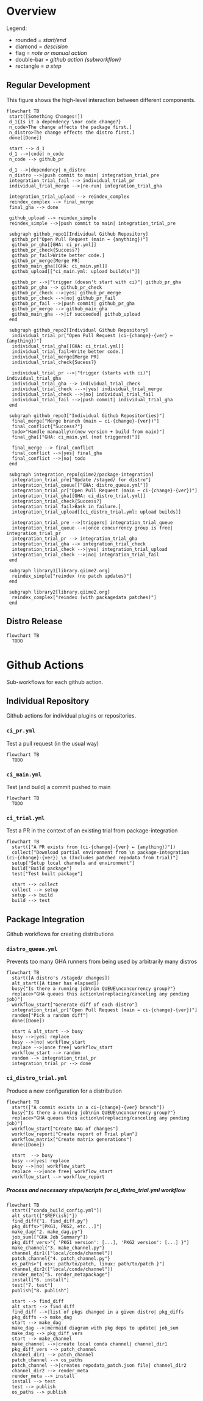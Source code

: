 # Overview

Legend:
 * rounded = *start/end*
 * diamond = *descision*
 * flag = *note or manual action*
 * double-bar = *github action (subworkflow)*
 * rectangle = *a step*

## Regular Development
This figure shows the high-level interaction between different components.

```mermaid
flowchart TB
 start([Something Changes!])
 d_1{Is it a dependency \nor code change?}
 n_code>The change affects the package first.]
 n_distro>The change effects the distro first.]
 done([Done])

 start --> d_1
 d_1 -->|code| n_code
 n_code --> github_pr

 d_1 -->|dependency| n_distro
 n_distro -->|push commit to main| integration_trial_pre
 integration_trial_fail --> individual_trial_pr
 individual_trial_merge -->|re-run| integration_trial_gha

 integration_trial_upload --> reindex_complex
 reindex_complex --> final_merge
 final_gha --> done

 github_upload --> reindex_simple
 reindex_simple -->|push commit to main| integration_trial_pre

 subgraph github_repo1[Individual Github Repository]
  github_pr["Open Pull Request (main ← {anything})"]
  github_pr_gha[[GHA: ci_pr.yml]]
  github_pr_check{Success?}
  github_pr_fail>Write better code.]
  github_pr_merge[Merge PR]
  github_main_gha[[GHA: ci_main.yml]]
  github_upload[["ci_main.yml: upload build(s)"]]

  github_pr -->|"trigger (doesn't start with ci)"| github_pr_gha
  github_pr_gha --> github_pr_check
  github_pr_check -->|yes| github_pr_merge
  github_pr_check -->|no| github_pr_fail
  github_pr_fail -->|push commit| github_pr_gha
  github_pr_merge --> github_main_gha
  github_main_gha -->|if succeeded| github_upload
 end

 subgraph github_repo2[Individual Github Repository]
  individual_trial_pr["Open Pull Request (ci-{change}-{ver} ← {anything})"]
  individual_trial_gha[[GHA: ci_trial.yml]]
  individual_trial_fail>Write better code.]
  individual_trial_merge[Merge PR]
  individual_trial_check{Sucess?}

  individual_trial_pr -->|"trigger (starts with ci)"| individual_trial_gha
  individual_trial_gha --> individual_trial_check
  individual_trial_check --->|yes| individual_trial_merge
  individual_trial_check -->|no| individual_trial_fail
  individual_trial_fail -->|push commit| individual_trial_gha
 end

 subgraph github_repo3["Individual Github Repositor(ies)"]
  final_merge["Merge branch (main ← ci-{change}-{ver})"]
  final_conflict{"Success?"}
  todo>"Handle manually\n(new version + build from main)"]
  final_gha[["GHA: ci_main.yml (not triggered)"]]

  final_merge --> final_conflict
  final_conflict -->|yes| final_gha
  final_conflict -->|no| todo
 end

 subgraph integration_repo[qiime2/package-integration]
  integration_trial_pre["Update /staged/ for distro"]
  integration_trial_queue[["GHA: distro_queue.yml"]]
  integration_trial_pr["Open Pull Request (main ← ci-{change}-{ver})"]
  integration_trial_gha[[GHA: ci_distro_trial.yml]]
  integration_trial_check{Success?}
  integration_trial_fail>Bask in failure.]
  integration_trial_upload[[ci_distro_trial.yml: upload builds]]

  integration_trial_pre -->|triggers| integration_trial_queue
  integration_trial_queue -->|once concurrency group is free| integration_trial_pr
  integration_trial_pr --> integration_trial_gha
  integration_trial_gha --> integration_trial_check
  integration_trial_check -->|yes| integration_trial_upload
  integration_trial_check -->|no| integration_trial_fail
 end

 subgraph library1[library.qiime2.org]
  reindex_simple["reindex (no patch updates)"]
 end

 subgraph library2[library.qiime2.org]
  reindex_complex["reindex (with packagedata patches)"]
 end
```

## Distro Release

```mermaid
flowchart TB
  TODO
```

# Github Actions
Sub-workflows for each github action.

## Individual Repository
Github actions for individual plugins or repositories.

### `ci_pr.yml`
Test a pull request (in the usual way)
```mermaid
flowchart TB
  TODO
```


### `ci_main.yml`
Test (and build) a commit pushed to main
```mermaid
flowchart TB
  TODO
```


### `ci_trial.yml`
Test a PR in the context of an existing trial from package-integration
```mermaid
flowchart TB
  start(["A PR exists from (ci-{change}-{ver} ← {anything})"])
  collect["Download partial environment from \n package-integration (ci-{change}-{ver}) \n (Includes patched repodata from trial)"]
  setup["Setup local channels and environment"]
  build["Build package"]
  test["Test built package"]

  start --> collect
  collect --> setup
  setup --> build
  build --> test
```

## Package Integration
Github workflows for creating distributions

### `distro_queue.yml`
Prevents too many GHA runners from being used by arbitrarily many distros
```mermaid
flowchart TB
  start([A distro's /staged/ changes])
  alt_start([A timer has elapsed])
  busy{"Is there a running job\nin QUEUE\nconcurrency group?"}
  replace>"GHA queues this action\n(replacing/canceling any pending job)"]
  workflow_start["Generate diff of each distro"]
  integration_trial_pr["Open Pull Request (main ← ci-{change}-{ver})"]
  random["Pick a random diff"]
  done([Done])

  start & alt_start --> busy
  busy -->|yes| replace
  busy -->|no| workflow_start
  replace -->|once free| workflow_start
  workflow_start --> random
  random --> integration_trial_pr
  integration_trial_pr --> done
```

### `ci_distro_trial.yml`
Produce a new configuration for a distribution
```mermaid
flowchart TB
  start(["A commit exists in a ci-{change}-{ver} branch"])
  busy{"Is there a running job\nin QUEUE\nconcurrency group?"}
  replace>"GHA queues this action\n(replacing/canceling any pending job)"]
  workflow_start["Create DAG of changes"]
  workflow_report["Create report of Trial plan"]
  workflow_matrix["Create matrix generations"]
  done([Done])

  start  --> busy
  busy -->|yes| replace
  busy -->|no| workflow_start
  replace -->|once free| workflow_start
  workflow_start --> workflow_report
```

##### Process and necessary steps/scripts for ci_distro_trial.yml workflow
```mermaid
flowchart TB
  start(["conda_build_config.yml"])
  alt_start(["$REF(ish)"])
  find_diff{"1. find_diff.py"}
  pkg_diffs>"[PKG1, PKG2, etc...]"]
  make_dag{"2. make_dag.py"}
  job_sum(["GHA Job Summary"])
  pkg_diff_vers>"{ 'PKG1 version': [...], 'PKG2 version': [...] }"]
  make_channel{"3. make_channel.py"}
  channel_dir1(["local/conda/channel"])
  patch_channel{"4. patch_channel.py"}
  os_paths>"{ osx: path/to/patch, linux: path/to/patch }"]
  channel_dir2(["local/conda/channel"])
  render_meta["5. render_metapackage"]
  install["6. install"]
  test["7. test"]
  publish["8. publish"]

  start --> find_diff
  alt_start --> find_diff
  find_diff -->|list of pkgs changed in a given distro| pkg_diffs
  pkg_diffs --> make_dag
  start --> make_dag
  make_dag -->|mermaid diagram with pkg deps to update| job_sum
  make_dag --> pkg_diff_vers
  start --> make_channel
  make_channel -->|create local conda channel| channel_dir1
  pkg_diff_vers --> patch_channel
  channel_dir1 --> patch_channel
  patch_channel --> os_paths
  patch_channel -->|creates repodata_patch.json file| channel_dir2
  channel_dir2 --> render_meta
  render_meta --> install
  install --> test
  test --> publish
  os_paths --> publish
```

